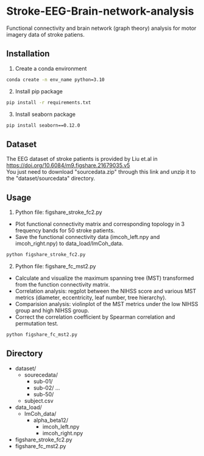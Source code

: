 # Stroke-EEG-Brain-network-analysis
Functional connectivity and brain network (graph theory) analysis for motor imagery data of stroke patiens.

## Installation
1. Create a conda environment
```bash
conda create -n env_name python=3.10
```
2. Install pip package
```bash
pip install -r requirements.txt
```
3. Install seaborn package
```bash
pip install seaborn==0.12.0
```

## Dataset
The EEG dataset of stroke patients is provided by Liu et.al in https://doi.org/10.6084/m9.figshare.21679035.v5  
You just need to download "sourcedata.zip" through this link and unzip it to the "dataset/sourcedata" directory.


## Usage
1. Python file: figshare_stroke_fc2.py
- Plot functional connectivity matrix and corresponding topology in 3 frequency bands for 50 stroke patients. 
- Save the functional connectivity data (imcoh_left.npy and imcoh_right.npy) to data_load/ImCoh_data.
```bash
python figshare_stroke_fc2.py
```
2. Python file: figshare_fc_mst2.py
- Calculate and visualize the maximum spanning tree (MST) transformed from the function connectivity matrix.
- Correlation analysis: regplot between the NIHSS score and various MST metrics (diameter, eccentricity, leaf number, tree hierarchy).
- Comparision analysis: violinplot of the MST metrics under the low NIHSS group and high NIHSS group.
- Correct the correlation coefficient by Spearman correlation and permutation test.
```bash
python figshare_fc_mst2.py
```

## Directory
- dataset/
  - sourecedata/
    - sub-01/
    - sub-02/
    ...
    - sub-50/
  - subject.csv
- data_load/
  - ImCoh_data/
    - alpha_beta12/
      - imcoh_left.npy
      - imcoh_right.npy
- figshare_stroke_fc2.py
- figshare_fc_mst2.py
  

